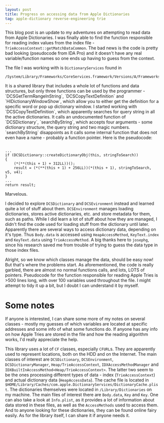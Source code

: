 ```yaml
---
layout: post
title: Progress on accessing data from Apple Dictionaries
tag: apple-dictionary reverse-engineering trie
---
```

This blog post is an update to my adventures on attempting to read data from Apple Dictionaries. I was finally able to find the function responsible for reading index values from the index file - `TrieAccessContext::getMatchDataCommon`. The bad news is the code is pretty bad looking (pseudocode from IDA Pro) and it doesn't have any real variable/function names so one ends up having to guess from the context.

The file I was working with is `DictionaryServices` found in 
<pre><code>/System/Library/Frameworks/CoreServices.framework/Versions/A/Frameworks/DictionaryServices.framework</code></pre> It is a shared library that includes a whole lot of functions and data structures, but only three functions can be used by the programmer - `DCSGetTermRangeInString`, `DCSCopyTextDefinition` and `HIDictionaryWindowShow`, which allow you to either get the definition for a specific word or pop up dictionary window. I started working with `DCSCopyTextDefinition`, which apparently searches for query string in all the active dictionaries. It calls an undocumented function of `DCSDictionary`, `searchByString`, which accepts four arguments - some dictionary structure, the query string and two magic numbers. `searchByString` disappoints as it calls some internal function that does not even have a name - probably a function pointer. Here is the pseudocode:
<pre><code>
...
if (DCSDictionary::createDictionaryObj(this, stringToSearch))
{
    (*(**(this + 1) + 312LL))();
    result = (*(**(this + 1) + 256LL))(*(this + 1), stringToSearch, v5, v4);
}
...
return result;
</code></pre>
Marvelous.

I decided to explore `DCSDictionary` and `DCSEvironment` instead and learned quite a lot of stuff about them. `DCSEnvironment` manages loading dictionaries, stores active dictionaries, etc. and store metadata for them, such as paths. While I did learn a lot of stuff about how they are managed, I didn't find the code used for loading stuff from the dictionary until later. Apparently there are several ways to access dictionary data, depending on it's type. Thus `Body.data` is accessed using `HeapAccessMethod`, `KeyText.index` and `KeyText.data` using `TrieAccessMethod`. A big thanks here to `josephg`, since his research saved me from trouble of trying to guess the data type in those index files.

Alright, so we know which classes manage the data, should be easy now! But that's where the problems start. As aforementioned, the code is really garbled, there are almost no normal functions calls, and lots, LOTS of pointers. Pseudocode for the function responsible for reading Apple Tries is >500 lines long, with over 100 variables used throughout the file. I might attempt to tidy it up a bit, but I doubt I can understand it by myself.

<h1>Some notes</h1>
If anyone is interested, I can share some more of my notes on several classes - mostly my guesses of which variables are located at specific addresses and some info of what some functions do. If anyone has any info on how Apple Tries are stored in the file and how the reading algorithm works, I'd really appreciate the help.

This library uses a lot of `CF` classes, especially `CFURL`s. They are apparently used to represent locations, both on the HDD and on the Internet. The main classes of interest are `DCSDictionary`, `DCSEnvironment`, `DCSDictionaryManager`, `Heap/TrieAccessContext`, `IDXAccessMethodManager` and `IDXBuiltInAccessMethod<Heap/TrieAccessContext>`. The latter two seem to be the ones processing different types of data - index (`TrieAccessContext`) and actual dictionary data (`HeapAccessData`). The cache file is located in `$HOME/Library/Caches/com.apple.DictionaryServices/DictionaryCache.plist`. The dictionaries themselves were located in `/Library/Dictionaries` on my machine. The main files of interest there are `Body.data`, `Key` and `Key`. One can also take a look at `Info.plist`, as it provides a lot of information about data stored in these files, as well as the `AccessMethods` used to access them. And to anyone looking for these dictionaries, they can be found online fairy easily. As for the library itself, I can share it if anyone needs it.

